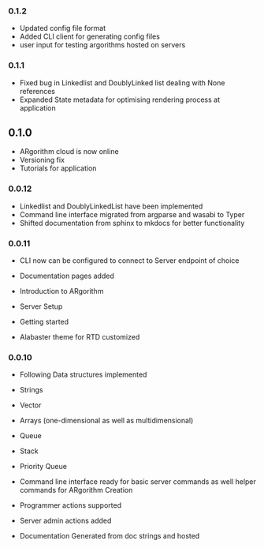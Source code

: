 ### 0.1.2

- Updated config file format
- Added CLI client for generating config files
- user input for testing argorithms hosted on servers

### 0.1.1

- Fixed bug in Linkedlist and DoublyLinked list dealing with None references
- Expanded State metadata for optimising rendering process at application

## 0.1.0

- ARgorithm cloud is now online
- Versioning fix
- Tutorials for application

### 0.0.12

- Linkedlist and DoublyLinkedList have been implemented
- Command line interface migrated from argparse and wasabi to Typer
- Shifted documentation from sphinx to mkdocs for better functionality

### 0.0.11

-  CLI now can be configured to connect to Server endpoint of choice

-  Documentation pages added
  -  Introduction to ARgorithm
  -  Server Setup
  -  Getting started

- Alabaster theme for RTD customized

### 0.0.10

-  Following Data structures implemented
  -  Strings
  -  Vector
  -  Arrays (one-dimensional as well as multidimensional)
  -  Queue
  -  Stack
  -  Priority Queue

-  Command line interface ready for basic server commands as well helper commands for ARgorithm Creation
  -  Programmer actions supported
  -  Server admin actions added

-  Documentation Generated from doc strings and hosted
